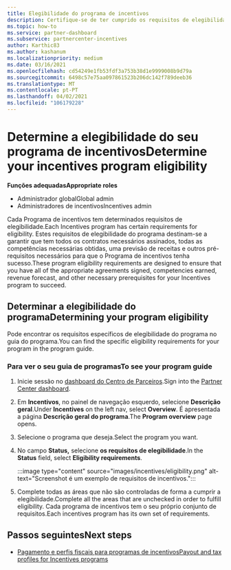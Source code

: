 ```yaml
---
title: Elegibilidade do programa de incentivos
description: Certifique-se de ter cumprido os requisitos de elegibilidade para o programa de incentivos. Este processo inclui a verificação da elegibilidade no seu guia do programa.
ms.topic: how-to
ms.service: partner-dashboard
ms.subservice: partnercenter-incentives
author: Karthic83
ms.author: kashanum
ms.localizationpriority: medium
ms.date: 03/16/2021
ms.openlocfilehash: cd54249e1fb53fdf3a753b38d1e9999008b9d79a
ms.sourcegitcommit: 6498c57e75aa097861523b206dc142f789deeb36
ms.translationtype: MT
ms.contentlocale: pt-PT
ms.lasthandoff: 04/02/2021
ms.locfileid: "106179228"
---
```

# <a name="determine-your-incentives-program-eligibility"></a><span data-ttu-id="ba62f-104">Determine a elegibilidade do seu programa de incentivos</span><span class="sxs-lookup"><span data-stu-id="ba62f-104">Determine your incentives program eligibility</span></span>

<span data-ttu-id="ba62f-105">**Funções adequadas**</span><span class="sxs-lookup"><span data-stu-id="ba62f-105">**Appropriate roles**</span></span>

- <span data-ttu-id="ba62f-106">Administrador global</span><span class="sxs-lookup"><span data-stu-id="ba62f-106">Global admin</span></span>
- <span data-ttu-id="ba62f-107">Administradores de incentivos</span><span class="sxs-lookup"><span data-stu-id="ba62f-107">Incentives admin</span></span>

 <span data-ttu-id="ba62f-108">Cada Programa de incentivos tem determinados requisitos de elegibilidade.</span><span class="sxs-lookup"><span data-stu-id="ba62f-108">Each Incentives program has certain requirements for eligibility.</span></span> <span data-ttu-id="ba62f-109">Estes requisitos de elegibilidade do programa destinam-se a garantir que tem todos os contratos necessários assinados, todas as competências necessárias obtidas, uma previsão de receitas e outros pré-requisitos necessários para que o Programa de incentivos tenha sucesso.</span><span class="sxs-lookup"><span data-stu-id="ba62f-109">These program eligibility requirements are designed to ensure that you have all of the appropriate agreements signed, competencies earned, revenue forecast, and other necessary prerequisites for your Incentives program to succeed.</span></span>

## <a name="determining-your-program-eligibility"></a><span data-ttu-id="ba62f-110">Determinar a elegibilidade do programa</span><span class="sxs-lookup"><span data-stu-id="ba62f-110">Determining your program eligibility</span></span>

<span data-ttu-id="ba62f-111">Pode encontrar os requisitos específicos de elegibilidade do programa no guia do programa.</span><span class="sxs-lookup"><span data-stu-id="ba62f-111">You can find the specific eligibility requirements for your program in the program guide.</span></span> 

### <a name="to-see-your-program-guide"></a><span data-ttu-id="ba62f-112">Para ver o seu guia de programas</span><span class="sxs-lookup"><span data-stu-id="ba62f-112">To see your program guide</span></span>

1. <span data-ttu-id="ba62f-113">Inicie sessão no [dashboard do Centro de Parceiros](https://partner.microsoft.com/dashboard/).</span><span class="sxs-lookup"><span data-stu-id="ba62f-113">Sign into the [Partner Center dashboard](https://partner.microsoft.com/dashboard/).</span></span>

2. <span data-ttu-id="ba62f-114">Em **Incentivos**, no painel de navegação esquerdo, selecione **Descrição geral**.</span><span class="sxs-lookup"><span data-stu-id="ba62f-114">Under **Incentives** on the left nav, select **Overview**.</span></span> <span data-ttu-id="ba62f-115">É apresentada a página **Descrição geral do programa**.</span><span class="sxs-lookup"><span data-stu-id="ba62f-115">The **Program overview** page opens.</span></span>

3. <span data-ttu-id="ba62f-116">Selecione o programa que deseja.</span><span class="sxs-lookup"><span data-stu-id="ba62f-116">Select the program you want.</span></span>

4. <span data-ttu-id="ba62f-117">No campo **Status,** selecione **os requisitos de elegibilidade**.</span><span class="sxs-lookup"><span data-stu-id="ba62f-117">In the **Status** field, select **Eligibility requirements**.</span></span>

   :::image type="content" source="images/incentives/eligibility.png" alt-text="Screenshot é um exemplo de requisitos de incentivos.":::

5. <span data-ttu-id="ba62f-119">Complete todas as áreas que não são controladas de forma a cumprir a elegibilidade.</span><span class="sxs-lookup"><span data-stu-id="ba62f-119">Complete all the areas that are unchecked in order to fulfill eligibility.</span></span> <span data-ttu-id="ba62f-120">Cada programa de incentivos tem o seu próprio conjunto de requisitos.</span><span class="sxs-lookup"><span data-stu-id="ba62f-120">Each incentives program has its own set of requirements.</span></span>

## <a name="next-steps"></a><span data-ttu-id="ba62f-121">Passos seguintes</span><span class="sxs-lookup"><span data-stu-id="ba62f-121">Next steps</span></span>

- [<span data-ttu-id="ba62f-122">Pagamento e perfis fiscais para programas de incentivos</span><span class="sxs-lookup"><span data-stu-id="ba62f-122">Payout and tax profiles for Incentives programs</span></span>](incentives-create-and-manage-your-payout-and-tax-profiles.md)
